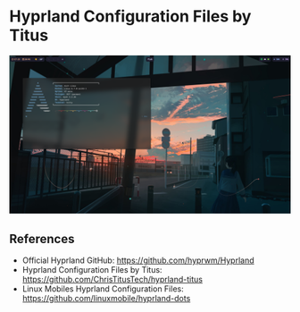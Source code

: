 # Hyprland Configuration Files by Titus

![Screenshot](./preview.png)



## References

- Official Hyprland GitHub: <https://github.com/hyprwm/Hyprland>
- Hyprland Configuration Files by Titus: <https://github.com/ChrisTitusTech/hyprland-titus>
- Linux Mobiles Hyprland Configuration Files: <https://github.com/linuxmobile/hyprland-dots>